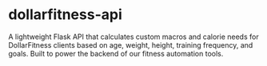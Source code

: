 # dollarfitness-api
A lightweight Flask API that calculates custom macros and calorie needs for DollarFitness clients based on age, weight, height, training frequency, and goals. Built to power the backend of our fitness automation tools.
